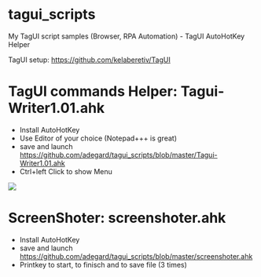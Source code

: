 # tagui_scripts
My TagUI script samples (Browser, RPA Automation) - TagUI AutoHotKey Helper 

TagUI setup: https://github.com/kelaberetiv/TagUI 



<h1>TagUI commands Helper:  Tagui-Writer1.01.ahk </h1>


- Install AutoHotKey
- Use Editor of your choice (Notepad+++ is great)
- save and launch https://github.com/adegard/tagui_scripts/blob/master/Tagui-Writer1.01.ahk
- Ctrl+left Click to show Menu

<img src="https://raw.githubusercontent.com/adegard/tagui_scripts/20180510123237.png"  align="center">


<h1>ScreenShoter:  screenshoter.ahk </h1>


- Install AutoHotKey
- save and launch https://github.com/adegard/tagui_scripts/blob/master/screenshoter.ahk
- Printkey to start, to finisch and to save file (3 times)
